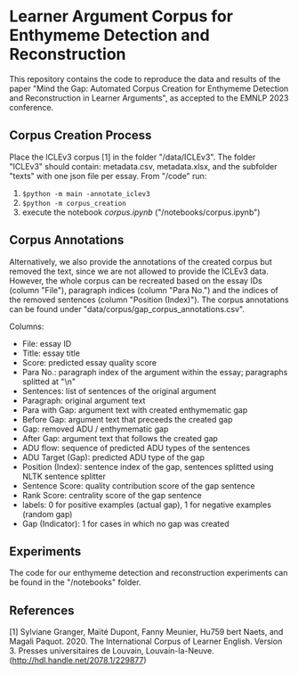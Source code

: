 # Learner Argument Corpus for Enthymeme Detection and Reconstruction

This repository contains the code to reproduce the data and results of the paper "Mind the Gap: Automated Corpus Creation for Enthymeme Detection and Reconstruction in Learner Arguments", as accepted to the EMNLP 2023 conference.

## Corpus Creation Process

Place the ICLEv3 corpus [1] in the folder "/data/ICLEv3". The folder "ICLEv3" should contain: metadata.csv, metadata.xlsx, and the subfolder "texts" with one json file per essay.
From "/code" run:
1. ``$python -m main -annotate_iclev3``
2. ``$python -m corpus_creation``
3. execute the notebook _corpus.ipynb_ ("/notebooks/corpus.ipynb")


## Corpus Annotations

Alternatively, we also provide the annotations of the created corpus but removed the text, since we are not allowed to provide the ICLEv3 data. However, the whole corpus can be recreated based on the essay IDs (column "File"), paragraph indices (column "Para No.") and the indices of the removed sentences (column "Position (Index)"). The corpus annotations can be found under "data/corpus/gap_corpus_annotations.csv".

Columns:

- File: essay ID
- Title: essay title
- Score: predicted essay quality score 
- Para No.: paragraph index of the argument within the essay; paragraphs splitted at "\n"
- Sentences: list of sentences of the original argument
- Paragraph: original argument text
- Para with Gap: argument text with created enthymematic gap
- Before Gap: argument text that preceeds the created gap
- Gap: removed ADU / enthymematic gap
- After Gap: argument text that follows the created gap
- ADU flow: sequence of predicted ADU types of the sentences
- ADU Target (Gap): predicted ADU type of the gap
- Position (Index): sentence index of the gap, sentences splitted using NLTK sentence splitter
- Sentence Score: quality contribution score of the gap sentence
- Rank Score: centrality score of the gap sentence
- labels: 0 for positive examples (actual gap), 1 for negative examples (random gap)
- Gap (Indicator): 1 for cases in which no gap was created


## Experiments

The code for our enthymeme detection and reconstruction experiments can be found in the "/notebooks" folder.


## References

[1] Sylviane Granger, Maïté Dupont, Fanny Meunier, Hu759 bert Naets, and Magali Paquot. 2020. The International Corpus of Learner English. Version 3. Presses universitaires de Louvain, Louvain-la-Neuve. (http://hdl.handle.net/2078.1/229877)
